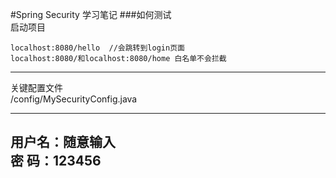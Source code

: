#Spring Security 学习笔记
###如何测试   
启动项目   
```$xslt
localhost:8080/hello  //会跳转到login页面
localhost:8080/和localhost:8080/home 白名单不会拦截
```
---
关键配置文件   
/config/MySecurityConfig.java   

---
用户名：随意输入   
密  码：123456
---